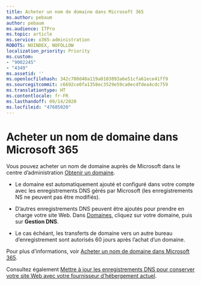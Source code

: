 ```yaml
---
title: Acheter un nom de domaine dans Microsoft 365
ms.author: pebaum
author: pebaum
ms.audience: ITPro
ms.topic: article
ms.service: o365-administration
ROBOTS: NOINDEX, NOFOLLOW
localization_priority: Priority
ms.custom:
- "9002245"
- "4349"
ms.assetid: ''
ms.openlocfilehash: 342c700d40a119a0103893a6e51cfa61ece41ff9
ms.sourcegitcommit: c6692ce0fa1358ec3529e59ca0ecdfdea4cdc759
ms.translationtype: HT
ms.contentlocale: fr-FR
ms.lasthandoff: 09/14/2020
ms.locfileid: "47685020"
---
```

# <a name="buy-a-domain-name-in-microsoft-365"></a>Acheter un nom de domaine dans Microsoft 365

Vous pouvez acheter un nom de domaine auprès de Microsoft dans le centre d’administration [Obtenir un domaine](https://admin.microsoft.com/Domains/Buy).

- Le domaine est automatiquement ajouté et configuré dans votre compte avec les enregistrements DNS gérés par Microsoft (les enregistrements NS ne peuvent pas être modifiés).

- D’autres enregistrements DNS peuvent être ajoutés pour prendre en charge votre site Web.  Dans [Domaines](https://admin.microsoft.com/AdminPortal/Home#/Domains), cliquez sur votre domaine, puis sur **Gestion DNS**.

- Le cas échéant, les transferts de domaine vers un autre bureau d’enregistrement sont autorisés 60 jours après l’achat d’un domaine.

Pour plus d’informations, voir [Acheter un nom de domaine dans Microsoft 365](https://docs.microsoft.com/microsoft-365/admin/get-help-with-domains/buy-a-domain-name?view=o365-worldwide).

Consultez également [Mettre à jour les enregistrements DNS pour conserver votre site Web avec votre fournisseur d’hébergement actuel](https://docs.microsoft.com/alchemyinsights/update-dns-records-to-keep-your-website-with-your-current-hosting-provider-0).
